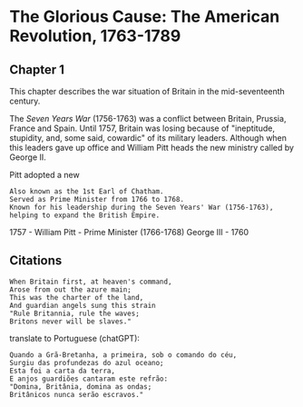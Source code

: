 # The Glorious Cause: The American Revolution, 1763-1789

## Chapter 1
This chapter describes the war situation of Britain in the mid-seventeenth century. 

The _Seven Years War_ (1756-1763) was a conflict between Britain, Prussia, France and Spain. 
Until 1757, Britain was losing because of "ineptitude, stupidity, and, some said, cowardic" of its military leaders. 
Although when this leaders gave up office and William Pitt heads the new ministry called by George II.

Pitt adopted a new 

    Also known as the 1st Earl of Chatham.
    Served as Prime Minister from 1766 to 1768.
    Known for his leadership during the Seven Years' War (1756-1763), helping to expand the British Empire.
    
1757 - William Pitt - Prime Minister (1766-1768)
George III - 1760



## Citations
```
When Britain first, at heaven's command,
Arose from out the azure main;
This was the charter of the land,
And guardian angels sung this strain
"Rule Britannia, rule the waves;
Britons never will be slaves."
```
translate to Portuguese (chatGPT):
```
Quando a Grã-Bretanha, a primeira, sob o comando do céu,
Surgiu das profundezas do azul oceano;
Esta foi a carta da terra,
E anjos guardiões cantaram este refrão:
"Domina, Britânia, domina as ondas;
Britânicos nunca serão escravos."
```
